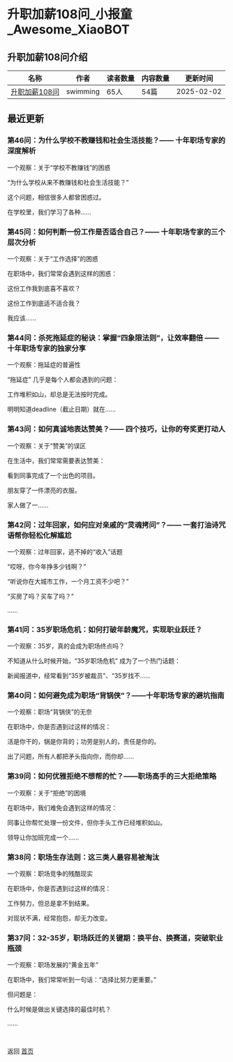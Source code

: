 # 升职加薪108问_小报童_Awesome_XiaoBOT

## 升职加薪108问介绍
>   
  


|名称|作者|读者数量|内容数量|更新时间|
|---|---|---|---|---|
|[升职加薪108问](https://xiaobot.net/p/CEO666?refer=0b133df9-27dc-423b-8101-639049001c13)|swimming|65人|54篇|2025-02-02|

## 最近更新
### 第46问：为什么学校不教赚钱和社会生活技能？—— 十年职场专家的深度解析

一个观察：关于“学校不教赚钱”的困惑

“为什么学校从来不教赚钱和社会生活技能？”

这个问题，相信很多人都曾困惑过。

在学校里，我们学习了各种......

### 第45问：如何判断一份工作是否适合自己？—— 十年职场专家的三个层次分析

一个观察：关于“工作选择”的困惑

在职场中，我们常常会遇到这样的困惑：

这份工作我到底喜不喜欢？

这份工作到底适不适合我？

我应该......

### 第44问：杀死拖延症的秘诀：掌握“四象限法则”，让效率翻倍 —— 十年职场专家的独家分享

一个观察：拖延症的普遍性

“拖延症” 几乎是每个人都会遇到的问题：

工作堆积如山，却总是无法按时完成。

明明知道deadline（截止日期）就在......

### 第43问：如何真诚地表达赞美？—— 四个技巧，让你的夸奖更打动人

一个观察：关于“赞美”的误区

在生活中，我们常常需要表达赞美：

看到同事完成了一个出色的项目。

朋友穿了一件漂亮的衣服。

家人做了一......

### 第42问：过年回家，如何应对亲戚的“灵魂拷问”？—— 一套打油诗咒语帮你轻松化解尴尬

一个观察：过年回家，逃不掉的“收入”话题

“哎呀，你今年挣多少钱啊？”

“听说你在大城市工作，一个月工资不少吧？”

“买房了吗？买车了吗？”

......

### 第41问：35岁职场危机：如何打破年龄魔咒，实现职业跃迁？

一个观察：35岁，真的会成为职场终点吗？

不知道从什么时候开始，“35岁职场危机” 成为了一个热门话题：

新闻报道中，经常看到“35岁被裁员”、“35岁找不......

### 第40问：如何避免成为职场“背锅侠”？——十年职场专家的避坑指南

一个观察：职场“背锅侠”的无奈

在职场中，你是否遇到过这样的情况：

活是你干的，锅是你背的；功劳是别人的，责任是你的。

出了问题，所有人都把矛头指向你，而你却......

### 第39问：如何优雅拒绝不想帮的忙？——职场高手的三大拒绝策略

一个观察：关于“拒绝”的困境

在职场中，我们难免会遇到这样的情况：

同事让你帮忙处理一份文件，但你手头工作已经堆积如山。

领导让你加班完成一个......

### 第38问：职场生存法则：这三类人最容易被淘汰

一个观察：职场竞争的残酷现实

在职场中，你是否遇到过这样的情况：

工作努力，但总是拿不到结果。

对现状不满，经常抱怨，却无力改变。

### 第37问：32-35岁，职场跃迁的关键期：换平台、换赛道，突破职业瓶颈

一个观察：职场发展的“黄金五年”

在职场中，我们常常听到一句话：“选择比努力更重要。”

但问题是：

什么时候是做出关键选择的最佳时机？

......


<a href="https://github.com/Reno9527/awesome-xiaobot" style="color: white; text-decoration: none;">awesome-xiaobot</a>

返回 [首页](../README.md)
